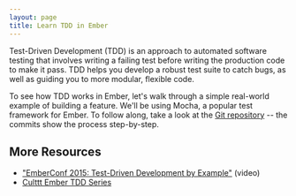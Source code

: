 ```yaml
---
layout: page
title: Learn TDD in Ember
---
```


Test-Driven Development (TDD) is an approach to automated software testing that involves writing a failing test before writing the production code to make it pass. TDD helps you develop a robust test suite to catch bugs, as well as guiding you to more modular, flexible code.

To see how TDD works in Ember, let's walk through a simple real-world example of building a feature. We'll be using Mocha, a popular test framework for Ember. To follow along, take a look at the [Git repository](https://github.com/learn-tdd-in/ember) -- the commits show the process step-by-step.

## More Resources

* ["EmberConf 2015: Test-Driven Development by Example"](https://m.youtube.com/watch?v=2b1vcg_XSR8) (video)
* [Culttt Ember TDD Series](http://culttt.com/2015/06/15/creating-a-new-ember-project/)
